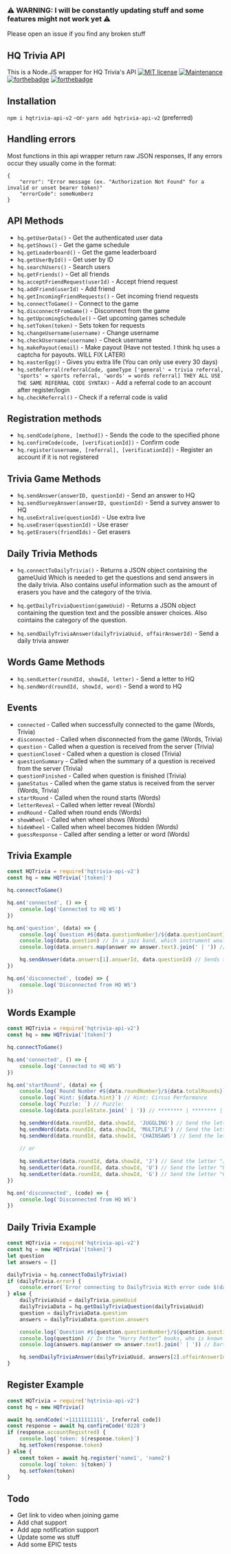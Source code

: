 ### ⚠ WARNING: I will be constantly updating stuff and some features might not work yet ⚠ 
Please open an issue if you find any broken stuff

## HQ Trivia API
This is a Node.JS wrapper for HQ Trivia's API
[![MIT license](https://img.shields.io/badge/License-MIT-blue.svg)](https://lbesson.mit-license.org/)
[![Maintenance](https://img.shields.io/badge/Maintained%3F-yes-green.svg)](https://GitHub.com/Naereen/StrapDown.js/graphs/commit-activity)
[![forthebadge](https://forthebadge.com/images/badges/designed-in-ms-paint.svg)](https://forthebadge.com)
[![forthebadge](https://forthebadge.com/images/badges/as-seen-on-tv.svg)](https://forthebadge.com)

## Installation
`npm i hqtrivia-api-v2`
-or-
`yarn add hqtrivia-api-v2` (preferred)

## Handling errors
Most functions in this api wrapper return raw JSON responses, If any errors occur they usually come in the format:
```
{
    "error": "Error message (ex. "Authorization Not Found" for a invalid or unset bearer token)"
    "errorCode": someNumberz
}
```

## API Methods
- `hq.getUserData()` - Get the authenticated user data
- `hq.getShows()` - Get the game schedule
- `hq.getLeaderboard()` - Get the game leaderboard
- `hq.getUserById()` - Get user by ID
- `hq.searchUsers()` - Search users
- `hq.getFriends()` - Get all friends
- `hq.acceptFriendRequest(userId)` - Accept friend request
- `hq.addFriend(userId)` - Add friend
- `hq.getIncomingFriendRequests()` - Get incoming friend requests
- `hq.connectToGame()` - Connect to the game
- `hq.disconnectFromGame()` - Disconnect from the game
- `hq.getUpcomingSchedule()` - Get upcoming games schedule
- `hq.setToken(token)` - Sets token for requests
- `hq.changeUsername(username)` - Change username
- `hq.checkUsername(username)` - Check username
- `hq.makePayout(email)` - Make payout (Have not tested. I think hq uses a captcha for payouts. WILL FIX LATER)
- `hq.easterEgg()` - Gives you extra life (You can only use every 30 days)
- `hq.setReferral(referralCode, gameType ['general' = trivia referral, 'sports' = sports referral, 'words' = words referral] THEY ALL USE THE SAME REFERRAL CODE SYNTAX)` - Add a referral code to an account after register/login
- `hq.checkReferral()` - Check if a referral code is valid

## Registration methods
- `hq.sendCode(phone, [method])` - Sends the code to the specified phone
- `hq.confirmCode(code, [verificationId])` - Confirm code
- `hq.register(username, [referral], [verificationId])` - Register an account if it is not registered


## Trivia Game Methods
- `hq.sendAnswer(answerID, questionId)` - Send an answer to HQ
- `hq.sendSurveyAnswer(answerID, questionId)` - Send a survey answer to HQ
- `hq.useExtralive(questionId)` - Use extra live
- `hq.useEraser(questionId)` - Use eraser
- `hq.getErasers(friendIds)` - Get erasers

## Daily Trivia Methods
- `hq.connectToDailyTrivia()` - Returns a JSON object containing the gameUuid Which is needed to get the questions and send answers in the daily trivia. Also contains useful information such as the amount of erasers you have and the category of the trivia.

- `hq.getDailyTriviaQuestion(gameUuid)` - Returns a JSON object containing the question text and the possible answer choices. Also cointains the category of the question.
- `hq.sendDailyTriviaAnswer(dailyTriviaUuid, offairAnswerId)` - Send a daily trivia answer
## Words Game Methods
- `hq.sendLetter(roundId, showId, letter)` - Send a letter to HQ
- `hq.sendWord(roundId, showId, word)` - Send a word to HQ

## Events
- `connected` - Called when successfully connected to the game (Words, Trivia)
- `disconnected` - Called when disconnected from the game (Words, Trivia)
- `question` - Called when a question is received from the server (Trivia)
- `questionClosed` - Called when a question is closed (Trivia)
- `questionSummary` - Called when the summary of a question is received from the server (Trivia)
- `questionFinished` - Called when question is finished (Trivia)
- `gameStatus` - Called when the game status is received from the server (Words, Trivia)
- `startRound` - Called when the round starts (Words)
- `letterReveal` - Called when letter reveal (Words)
- `endRound` - Called when round ends (Words)
- `showWheel` - Called when wheel shows (Words)
- `hideWheel` - Called when wheel becomes hidden (Words)
- `guessResponse` - Called after sending a letter or word (Words)

## Trivia Example
```js
const HQTrivia = require('hqtrivia-api-v2')
const hq = new HQTrivia('[token]')

hq.connectToGame()

hq.on('connected', () => {
    console.log('Connected to HQ WS')
})

hq.on('question', (data) => { 
    console.log(`Question #${data.questionNumber}/${data.questionCount}`) // Question #3/12
    console.log(data.question) // In a jazz band, which instrument would be in the rhythm section?
    console.log(data.answers.map(answer => answer.text).join(' | ')) // Trombone | Guitar | Violin | 

    hq.sendAnswer(data.answers[1].answerId, data.questionId) // Sends the answer "Guitar"
})

hq.on('disconnected', (code) => {
    console.log('Disconnected from HQ WS')
})
```

## Words Example
```js
const HQTrivia = require('hqtrivia-api-v2')
const hq = new HQTrivia('[token]')

hq.connectToGame()

hq.on('connected', () => {
    console.log('Connected to HQ WS')
})

hq.on('startRound', (data) => { 
    console.log(`Round Number #${data.roundNumber}/${data.totalRounds}`) // Round Number #9/10
    console.log(`Hint: ${data.hint}`) // Hint: Circus Performance
    console.log(`Puzzle: `) // Puzzle: 
    console.log(data.puzzleState.join(' | ')) // ******** | ******** | C********

    hq.sendWord(data.roundId, data.showId, 'JUGGLING') // Send the letters "J", "U", "G", ...etc
    hq.sendWord(data.roundId, data.showId, 'MULTIPLE') // Send the letters "M", "U", "L", ...etc
    hq.sendWord(data.roundId, data.showId, 'CHAINSAWS') // Send the letters "C", "H", "I", ...etc
    
    // or
    
    hq.sendLetter(data.roundId, data.showId, 'J') // Send the letter "J"
    hq.sendLetter(data.roundId, data.showId, 'U') // Send the letter "U"
    hq.sendLetter(data.roundId, data.showId, 'G') // Send the letter "G"
}) 

hq.on('disconnected', (code) => {
    console.log('Disconnected from HQ WS')
})
```

## Daily Trivia Example
```js
const HQTrivia = require('hqtrivia-api-v2')
const hq = new HQTrivia('[token]')
let question
let answers = []

dailyTrivia = hq.connectToDailyTrivia()
if (dailyTrivia.error) {
    console.error(`Error connecting to DailyTrivia With error code $(dailyTrivia.errorCode)\n\n$(dailyTrivia.error)`)
} else {
    dailyTriviaUuid = dailyTrivia.gameUuid
    dailyTriviaData = hq.getDailyTriviaQuestion(dailyTriviaUuid)
    question = dailyTriviaData.question
    answers = dailyTriviaData.question.answers

    console.log(`Question #${question.questionNumber}/${question.questionCount}`) // Question #1/12
    console.log(question) // In the “Harry Potter” books, who is known as He Who Must Not Be Named?
    console.log(answers.map(answer => answer.text).join(' | ')) // Darth Sidious | Voldemort | Mr. Rogers | 

    hq.sendDailyTriviaAnswer(dailyTriviaUuid, answers[2].offairAnswerId)
}
```

## Register Example
```js
const HQTrivia = require('hqtrivia-api-v2')
const hq = new HQTrivia()

await hq.sendCode('+11111111111', [referral code])
const response = await hq.confirmCode('0228')
if (response.accountRegistred) {
    console.log(`token: ${response.token}`)
    hq.setToken(response.token)
} else {
    const token = await hq.register('name1', 'name2')
    console.log(`token: ${token}`)
    hq.setToken(token)
}
```
## Todo
- Get link to video when joining game
- Add chat support
- Add app notification support
- Update some ws stuff
- Add some EPIC tests
